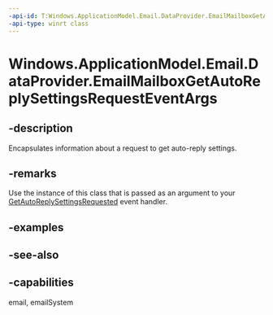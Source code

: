```yaml
---
-api-id: T:Windows.ApplicationModel.Email.DataProvider.EmailMailboxGetAutoReplySettingsRequestEventArgs
-api-type: winrt class
---
```


<!-- Class syntax.
public class EmailMailboxGetAutoReplySettingsRequestEventArgs : Windows.ApplicationModel.Email.DataProvider.IEmailMailboxGetAutoReplySettingsRequestEventArgs
-->

# Windows.ApplicationModel.Email.DataProvider.EmailMailboxGetAutoReplySettingsRequestEventArgs

## -description
Encapsulates information about a request to get auto-reply settings.

## -remarks
Use the instance of this class that is passed as an argument to your [GetAutoReplySettingsRequested](emaildataproviderconnection_getautoreplysettingsrequested.md) event handler.

## -examples

## -see-also

## -capabilities
email, emailSystem
